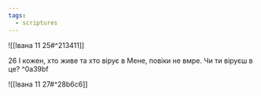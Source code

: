 ```yaml
---
tags:
  - scriptures
---
```


![[Івана 11 25#^213411]]

26 І кожен, хто живе та хто вірує в Мене, повіки не вмре. Чи ти віруєш в це? ^0a39bf

![[Івана 11 27#^28b6c6]]